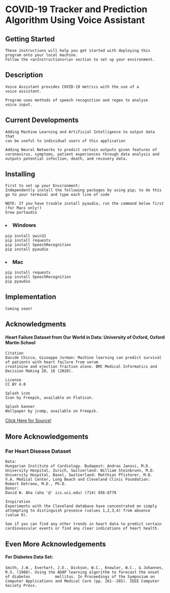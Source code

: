 # COVID-19 Tracker and Prediction Algorithm Using Voice Assistant

## Getting Started
    These instructions will help you get started with deploying this program onto your local machine.
    Follow the <a>Instructions<\a> section to set up your environment.

## Description 
    
    Voice Assistant provides COVID-19 metrics with the use of a 
    voice assistant.
        
    Program uses methods of speech recognition and regex to analyze
    voice input.

## Current Developments

    Adding Machine Learning and Artificial Intelligence to output data that 
    can be useful to individual users of this application
    
    Adding Neural Networks to predict certain outputs given features of 
    coronavirus, symptoms, patient experiences through data analysis and
    outputs potential infection, death, and recovery data.
    
## Installing
    
    First to set up your Environment:
    Independently install the following packages by using pip; to do this
    go to your terminal and type each line of code 
    
    NOTE: If you have trouble install pyaudio, run the command below first (for Macs only!)
    brew portaudio
        
### <li>Windows
    
    pip install ywin32
    pip install requests
    pip install SpeechRecognition
    pip install pyaudio
    
### <li>Mac
    
    pip install requests
    pip install SpeechRecognition
    pip pyaudio
    
    
## Implementation
    Coming soon!
    
## Acknowledgments
#### Heart Failure Dataset from Our World in Data: University of Oxford, Oxford Martin School
    
    Citation
    Davide Chicco, Giuseppe Jurman: Machine learning can predict survival of patients with heart failure from serum 
    creatinine and ejection fraction alone. BMC Medical Informatics and Decision Making 20, 16 (2020). 

    License
    CC BY 4.0

    Splash icon
    Icon by Freepik, available on Flaticon.

    Splash banner
    Wallpaper by jcomp, available on Freepik.
<a href=https://bmcmedinformdecismak.biomedcentral.com/articles/10.1186/s12911-020-1023-5>Click Here for Source!</a>
    
## More Acknowledgements
### For Heart Disease Dataset
    Data: 
    Hungarian Institute of Cardiology. Budapest: Andras Janosi, M.D.
    University Hospital, Zurich, Switzerland: William Steinbrunn, M.D.
    University Hospital, Basel, Switzerland: Matthias Pfisterer, M.D.
    V.A. Medical Center, Long Beach and Cleveland Clinic Foundation: Robert Detrano, M.D., Ph.D.
    Donor:
    David W. Aha (aha '@' ics.uci.edu) (714) 856-8779

    Inspiration
    Experiments with the Cleveland database have concentrated on simply attempting to distinguish presence (values 1,2,3,4) from absence (value 0).

    See if you can find any other trends in heart data to predict certain cardiovascular events or find any clear indications of heart health.
    
## Even More Acknowledgements
#### For Diabetes Data Set:
    Smith, J.W., Everhart, J.E., Dickson, W.C., Knowler, W.C., & Johannes, R.S. (1988). Using the ADAP learning algorithm to forecast the onset of diabetes           mellitus. In Proceedings of the Symposium on Computer Applications and Medical Care (pp. 261--265). IEEE Computer Society Press.


